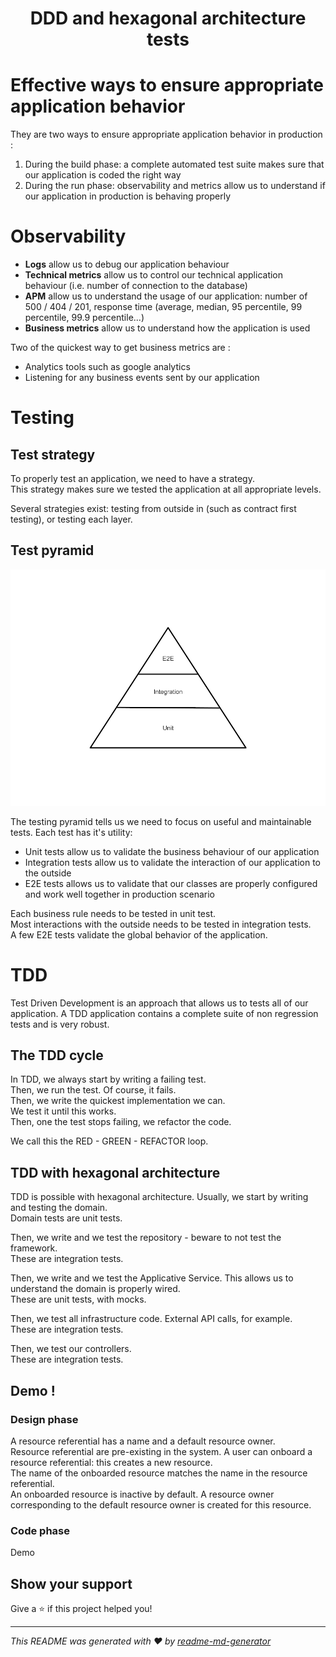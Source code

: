<!--suppress HtmlDeprecatedAttribute -->
<h1 align="center">DDD and hexagonal architecture tests</h1>

# Effective ways to ensure appropriate application behavior

They are two ways to ensure appropriate application behavior in production :

1. During the build phase: a complete automated test suite makes sure that our application is coded the right way
2. During the run phase: observability and metrics allow us to understand if our application in production is behaving properly

# Observability

* **Logs** allow us to debug our application behaviour
* **Technical metrics** allow us to control our technical application behaviour (i.e. number of connection to the database)
* **APM** allow us to understand the usage of our application: number of 500 / 404 / 201, response time (average, median, 95 percentile, 99 percentile, 99.9 percentile...)
* **Business metrics** allow us to understand how the application is used

Two of the quickest way to get business metrics are :
* Analytics tools such as google analytics 
* Listening for any business events sent by our application

# Testing

## Test strategy

To properly test an application, we need to have a strategy.<br>
This strategy makes sure we tested the application at all appropriate levels.

Several strategies exist: testing from outside in (such as contract first testing), or testing each layer.

## Test pyramid

![Testing pyramid](./resources/Testing_Pyramid.png)

The testing pyramid tells us we need to focus on useful and maintainable tests.
Each test has it's utility:
* Unit tests allow us to validate the business behaviour of our application
* Integration tests allow us to validate the interaction of our application to the outside
* E2E tests allows us to validate that our classes are properly configured and work well together in production scenario

Each business rule needs to be tested in unit test.<br>
Most interactions with the outside needs to be tested in integration tests.<br>
A few E2E tests validate the global behavior of the application.

# TDD

Test Driven Development is an approach that allows us to tests all of our application.
A TDD application contains a complete suite of non regression tests and is very robust.

## The TDD cycle

In TDD, we always start by writing a failing test.<br>
Then, we run the test. Of course, it fails.<br>
Then, we write the quickest implementation we can.<br>
We test it until this works.<br>
Then, one the test stops failing, we refactor the code.

We call this the RED - GREEN - REFACTOR loop.

## TDD with hexagonal architecture

TDD is possible with hexagonal architecture. Usually, we start by writing and testing the domain.<br>
Domain tests are unit tests.

Then, we write and we test the repository - beware to not test the framework.<br>
These are integration tests.

Then, we write and we test the Applicative Service. This allows us to understand the domain is properly wired.<br>
These are unit tests, with mocks.

Then, we test all infrastructure code. External API calls, for example.<br>
These are integration tests.

Then, we test our controllers.<br>
These are integration tests.

## Demo !

### Design phase

A resource referential has a name and a default resource owner.<br>
Resource referential are pre-existing in the system.
A user can onboard a resource referential: this creates a new resource.<br>
The name of the onboarded resource matches the name in the resource referential.<br>
An onboarded resource is inactive by default.
A resource owner corresponding to the default resource owner is created for this resource.

### Code phase

Demo


## Show your support

Give a ⭐️ if this project helped you!

***
_This README was generated with ❤️ by [readme-md-generator](https://github.com/kefranabg/readme-md-generator)_